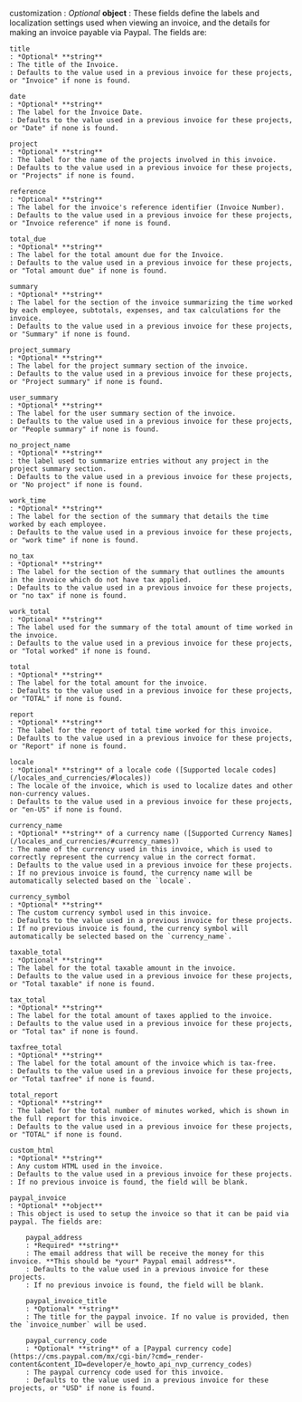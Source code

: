 
customization
: *Optional* **object**
: These fields define the labels and localization settings used when viewing an invoice, and the details for making an invoice payable via Paypal. The fields are:

    title
    : *Optional* **string**
    : The title of the Invoice.
    : Defaults to the value used in a previous invoice for these projects, or "Invoice" if none is found.

    date
    : *Optional* **string**
    : The label for the Invoice Date.
	: Defaults to the value used in a previous invoice for these projects, or "Date" if none is found.

    project
    : *Optional* **string**
    : The label for the name of the projects involved in this invoice.
	: Defaults to the value used in a previous invoice for these projects, or "Projects" if none is found.

    reference
    : *Optional* **string**
    : The label for the invoice's reference identifier (Invoice Number).
    : Defaults to the value used in a previous invoice for these projects, or "Invoice reference" if none is found.

    total_due
    : *Optional* **string**
    : The label for the total amount due for the Invoice.
    : Defaults to the value used in a previous invoice for these projects, or "Total amount due" if none is found.

    summary
    : *Optional* **string**
    : The label for the section of the invoice summarizing the time worked by each employee, subtotals, expenses, and tax calculations for the invoice.
	: Defaults to the value used in a previous invoice for these projects, or "Summary" if none is found.

    project_summary
    : *Optional* **string**
    : The label for the project summary section of the invoice.
	: Defaults to the value used in a previous invoice for these projects, or "Project summary" if none is found.

    user_summary
    : *Optional* **string**
    : The label for the user summary section of the invoice.
	: Defaults to the value used in a previous invoice for these projects, or "People summary" if none is found.

    no_project_name
    : *Optional* **string**
    : the label used to summarize entries without any project in the project summary section.
	: Defaults to the value used in a previous invoice for these projects, or "No project" if none is found.

    work_time
    : *Optional* **string**
    : The label for the section of the summary that details the time worked by each employee.
	: Defaults to the value used in a previous invoice for these projects, or "work time" if none is found.

    no_tax
    : *Optional* **string**
    : The label for the section of the summary that outlines the amounts in the invoice which do not have tax applied.
	: Defaults to the value used in a previous invoice for these projects, or "no tax" if none is found.

    work_total
    : *Optional* **string**
    : The label used for the summary of the total amount of time worked in the invoice.
	: Defaults to the value used in a previous invoice for these projects, or "Total worked" if none is found.

    total
    : *Optional* **string**
    : The label for the total amount for the invoice.
	: Defaults to the value used in a previous invoice for these projects, or "TOTAL" if none is found.

    report
    : *Optional* **string**
    : The label for the report of total time worked for this invoice.
	: Defaults to the value used in a previous invoice for these projects, or "Report" if none is found.

    locale
    : *Optional* **string** of a locale code ([Supported locale codes](/locales_and_currencies/#locales))
    : The locale of the invoice, which is used to localize dates and other non-currency values.
    : Defaults to the value used in a previous invoice for these projects, or "en-US" if none is found.

    currency_name
    : *Optional* **string** of a currency name ([Supported Currency Names](/locales_and_currencies/#currency_names))
    : The name of the currency used in this invoice, which is used to correctly represent the currency value in the correct format.
    : Defaults to the value used in a previous invoice for these projects.
    : If no previous invoice is found, the currency name will be automatically selected based on the `locale`.

    currency_symbol
    : *Optional* **string**
    : The custom currency symbol used in this invoice.
    : Defaults to the value used in a previous invoice for these projects.
    : If no previous invoice is found, the currency symbol will automatically be selected based on the `currency_name`.

    taxable_total
    : *Optional* **string**
    : The label for the total taxable amount in the invoice.
	: Defaults to the value used in a previous invoice for these projects, or "Total taxable" if none is found.

    tax_total
    : *Optional* **string**
    : The label for the total amount of taxes applied to the invoice.
	: Defaults to the value used in a previous invoice for these projects, or "Total tax" if none is found.

    taxfree_total
    : *Optional* **string**
    : The label for the total amount of the invoice which is tax-free.
	: Defaults to the value used in a previous invoice for these projects, or "Total taxfree" if none is found.

    total_report
    : *Optional* **string**
    : The label for the total number of minutes worked, which is shown in the full report for this invoice.
	: Defaults to the value used in a previous invoice for these projects, or "TOTAL" if none is found.

    custom_html
    : *Optional* **string**
    : Any custom HTML used in the invoice.
    : Defaults to the value used in a previous invoice for these projects.
    : If no previous invoice is found, the field will be blank.

    paypal_invoice
    : *Optional* **object**
    : This object is used to setup the invoice so that it can be paid via paypal. The fields are:

        paypal_address
        : *Required* **string**
        : The email address that will be receive the money for this invoice. **This should be *your* Paypal email address**.
        : Defaults to the value used in a previous invoice for these projects.
        : If no previous invoice is found, the field will be blank.

        paypal_invoice_title
        : *Optional* **string**
        : The title for the paypal invoice. If no value is provided, then the `invoice_number` will be used.

        paypal_currency_code
        : *Optional* **string** of a [Paypal currency code](https://cms.paypal.com/mx/cgi-bin/?cmd=_render-content&content_ID=developer/e_howto_api_nvp_currency_codes)
        : The paypal currency code used for this invoice.
	    : Defaults to the value used in a previous invoice for these projects, or "USD" if none is found.

